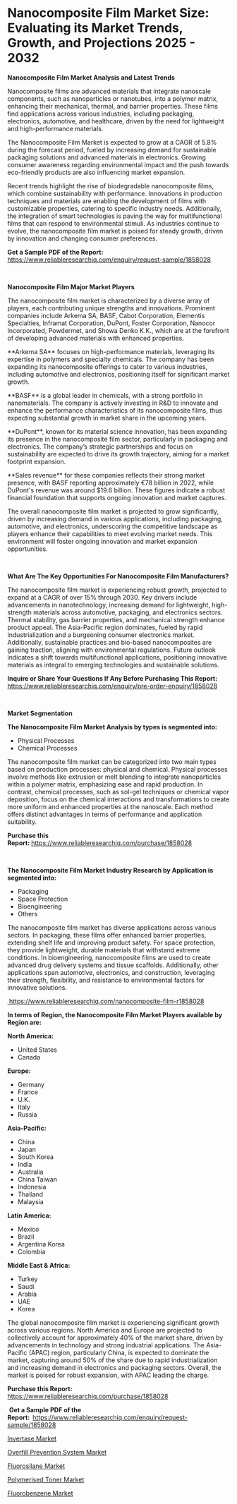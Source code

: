 <p><h1>Nanocomposite Film Market Size: Evaluating its Market Trends, Growth, and Projections 2025 - 2032</h1></p><p><strong>Nanocomposite Film Market Analysis and Latest Trends</strong></p>
<p><p>Nanocomposite films are advanced materials that integrate nanoscale components, such as nanoparticles or nanotubes, into a polymer matrix, enhancing their mechanical, thermal, and barrier properties. These films find applications across various industries, including packaging, electronics, automotive, and healthcare, driven by the need for lightweight and high-performance materials.</p><p>The Nanocomposite Film Market is expected to grow at a CAGR of 5.8% during the forecast period, fueled by increasing demand for sustainable packaging solutions and advanced materials in electronics. Growing consumer awareness regarding environmental impact and the push towards eco-friendly products are also influencing market expansion. </p><p>Recent trends highlight the rise of biodegradable nanocomposite films, which combine sustainability with performance. Innovations in production techniques and materials are enabling the development of films with customizable properties, catering to specific industry needs. Additionally, the integration of smart technologies is paving the way for multifunctional films that can respond to environmental stimuli. As industries continue to evolve, the nanocomposite film market is poised for steady growth, driven by innovation and changing consumer preferences.</p></p>
<p><strong>Get a Sample PDF of the Report:&nbsp;</strong> <a href="https://www.reliableresearchiq.com/enquiry/request-sample/1858028?utm_campaign=2224&utm_medium=2&utm_source=Github&utm_content=ia&utm_term=30012025&utm_id=nanocomposite-film">https://www.reliableresearchiq.com/enquiry/request-sample/1858028</a></p>
<p>&nbsp;</p>
<p><strong>Nanocomposite Film Major Market Players</strong></p>
<p><p>The nanocomposite film market is characterized by a diverse array of players, each contributing unique strengths and innovations. Prominent companies include Arkema SA, BASF, Cabot Corporation, Elementis Specialties, Inframat Corporation, DuPont, Foster Corporation, Nanocor Incorporated, Powdermet, and Showa Denko K.K., which are at the forefront of developing advanced materials with enhanced properties.</p><p>**Arkema SA** focuses on high-performance materials, leveraging its expertise in polymers and specialty chemicals. The company has been expanding its nanocomposite offerings to cater to various industries, including automotive and electronics, positioning itself for significant market growth.</p><p>**BASF** is a global leader in chemicals, with a strong portfolio in nanomaterials. The company is actively investing in R&D to innovate and enhance the performance characteristics of its nanocomposite films, thus expecting substantial growth in market share in the upcoming years.</p><p>**DuPont**, known for its material science innovation, has been expanding its presence in the nanocomposite film sector, particularly in packaging and electronics. The company’s strategic partnerships and focus on sustainability are expected to drive its growth trajectory, aiming for a market footprint expansion.</p><p>**Sales revenue** for these companies reflects their strong market presence, with BASF reporting approximately €78 billion in 2022, while DuPont's revenue was around $19.6 billion. These figures indicate a robust financial foundation that supports ongoing innovation and market captures.</p><p>The overall nanocomposite film market is projected to grow significantly, driven by increasing demand in various applications, including packaging, automotive, and electronics, underscoring the competitive landscape as players enhance their capabilities to meet evolving market needs. This environment will foster ongoing innovation and market expansion opportunities.</p></p>
<p>&nbsp;</p>
<p><strong>What Are The Key Opportunities For Nanocomposite Film Manufacturers?</strong></p>
<p><p>The nanocomposite film market is experiencing robust growth, projected to expand at a CAGR of over 15% through 2030. Key drivers include advancements in nanotechnology, increasing demand for lightweight, high-strength materials across automotive, packaging, and electronics sectors. Thermal stability, gas barrier properties, and mechanical strength enhance product appeal. The Asia-Pacific region dominates, fueled by rapid industrialization and a burgeoning consumer electronics market. Additionally, sustainable practices and bio-based nanocomposites are gaining traction, aligning with environmental regulations. Future outlook indicates a shift towards multifunctional applications, positioning innovative materials as integral to emerging technologies and sustainable solutions.</p></p>
<p><strong>Inquire or Share Your Questions If Any Before Purchasing This Report:</strong> <a href="https://www.reliableresearchiq.com/enquiry/pre-order-enquiry/1858028?utm_campaign=2224&utm_medium=2&utm_source=Github&utm_content=ia&utm_term=30012025&utm_id=nanocomposite-film">https://www.reliableresearchiq.com/enquiry/pre-order-enquiry/1858028</a></p>
<p>&nbsp;</p>
<p><strong>Market Segmentation</strong></p>
<p><strong>The Nanocomposite Film Market Analysis by types is segmented into:</strong></p>
<p><ul><li>Physical Processes</li><li>Chemical Processes</li></ul></p>
<p><p>The nanocomposite film market can be categorized into two main types based on production processes: physical and chemical. Physical processes involve methods like extrusion or melt blending to integrate nanoparticles within a polymer matrix, emphasizing ease and rapid production. In contrast, chemical processes, such as sol-gel techniques or chemical vapor deposition, focus on the chemical interactions and transformations to create more uniform and enhanced properties at the nanoscale. Each method offers distinct advantages in terms of performance and application suitability.</p></p>
<p><strong>Purchase this Report:&nbsp;</strong><a href="https://www.reliableresearchiq.com/purchase/1858028?utm_campaign=2224&utm_medium=2&utm_source=Github&utm_content=ia&utm_term=30012025&utm_id=nanocomposite-film">https://www.reliableresearchiq.com/purchase/1858028</a></p>
<p>&nbsp;</p>
<p><strong>The Nanocomposite Film Market Industry Research by Application is segmented into:</strong></p>
<p><ul><li>Packaging</li><li>Space Protection</li><li>Bioengineering</li><li>Others</li></ul></p>
<p><p>The nanocomposite film market has diverse applications across various sectors. In packaging, these films offer enhanced barrier properties, extending shelf life and improving product safety. For space protection, they provide lightweight, durable materials that withstand extreme conditions. In bioengineering, nanocomposite films are used to create advanced drug delivery systems and tissue scaffolds. Additionally, other applications span automotive, electronics, and construction, leveraging their strength, flexibility, and resistance to environmental factors for innovative solutions.</p></p>
<p><a href="https://www.reliableresearchiq.com/nanocomposite-film-r1858028?utm_campaign=2224&utm_medium=2&utm_source=Github&utm_content=ia&utm_term=30012025&utm_id=nanocomposite-film">&nbsp;https://www.reliableresearchiq.com/nanocomposite-film-r1858028</a></p>
<p><strong>In terms of Region, the Nanocomposite Film Market Players available by Region are:</strong></p>
<p>
    <p> <strong> North America: </strong>
        <ul>
            <li>United States</li>
            <li>Canada</li>
        </ul>
        </p> 
    <p> <strong> Europe: </strong>
        <ul>
            <li>Germany</li>
            <li>France</li>
            <li>U.K.</li>
            <li>Italy</li>
            <li>Russia</li>
        </ul>
        </p> 
    <p> <strong> Asia-Pacific: </strong>
        <ul>
            <li>China</li>
            <li>Japan</li>
            <li>South Korea</li>
            <li>India</li>
            <li>Australia</li>
            <li>China Taiwan</li>
            <li>Indonesia</li>
            <li>Thailand</li>
            <li>Malaysia</li>
        </ul>
        </p> 
    <p> <strong> Latin America: </strong>
        <ul>
            <li>Mexico</li>
            <li>Brazil</li>
            <li>Argentina Korea</li>
            <li>Colombia</li>
        </ul>
        </p> 
    <p> <strong> Middle East & Africa: </strong>
        <ul>
            <li>Turkey</li>
            <li>Saudi</li>
            <li>Arabia</li>
            <li>UAE</li>
            <li>Korea</li>
        </ul>
    </p>
    </p>
<p><p>The global nanocomposite film market is experiencing significant growth across various regions. North America and Europe are projected to collectively account for approximately 40% of the market share, driven by advancements in technology and strong industrial applications. The Asia-Pacific (APAC) region, particularly China, is expected to dominate the market, capturing around 50% of the share due to rapid industrialization and increasing demand in electronics and packaging sectors. Overall, the market is poised for robust expansion, with APAC leading the charge.</p></p>
<p><strong>Purchase this Report: </strong><a href="https://www.reliableresearchiq.com/purchase/1858028?utm_campaign=2224&utm_medium=2&utm_source=Github&utm_content=ia&utm_term=30012025&utm_id=nanocomposite-film">https://www.reliableresearchiq.com/purchase/1858028</a></p>
<p>&nbsp;<strong>Get a Sample PDF of the Report:&nbsp;&nbsp;</strong><a href="https://www.reliableresearchiq.com/enquiry/request-sample/1858028?utm_campaign=2224&utm_medium=2&utm_source=Github&utm_content=ia&utm_term=30012025&utm_id=nanocomposite-film">https://www.reliableresearchiq.com/enquiry/request-sample/1858028</a></p>
<p><strong></strong></p>
<p><p><a href="https://www.linkedin.com/pulse/thorough-analysis-invertase-market-withits-anticipated-czlye?utm_campaign=2224&utm_medium=2&utm_source=Github&utm_content=ia&utm_term=30012025&utm_id=nanocomposite-film">Invertase Market</a></p><p><a href="https://www.linkedin.com/pulse/detailed-overfill-prevention-system-market-analysis-expected-9bmnc?utm_campaign=2224&utm_medium=2&utm_source=Github&utm_content=ia&utm_term=30012025&utm_id=nanocomposite-film">Overfill Prevention System Market</a></p><p><a href="https://github.com/suleimannichelle7/Market-Research-Report-List-1/blob/main/fluorosilane-market.md?utm_campaign=2224&utm_medium=2&utm_source=Github&utm_content=ia&utm_term=30012025&utm_id=nanocomposite-film">Fluorosilane Market</a></p><p><a href="https://www.linkedin.com/pulse/comprehensive-assessment-polymerised-toner-markets-47-cagrfrom-lvr6c?utm_campaign=2224&utm_medium=2&utm_source=Github&utm_content=ia&utm_term=30012025&utm_id=nanocomposite-film">Polymerised Toner Market</a></p><p><a href="https://github.com/krinerstormy331/Market-Research-Report-List-1/blob/main/fluorobenzene-market.md?utm_campaign=2224&utm_medium=2&utm_source=Github&utm_content=ia&utm_term=30012025&utm_id=nanocomposite-film">Fluorobenzene Market</a></p></p>